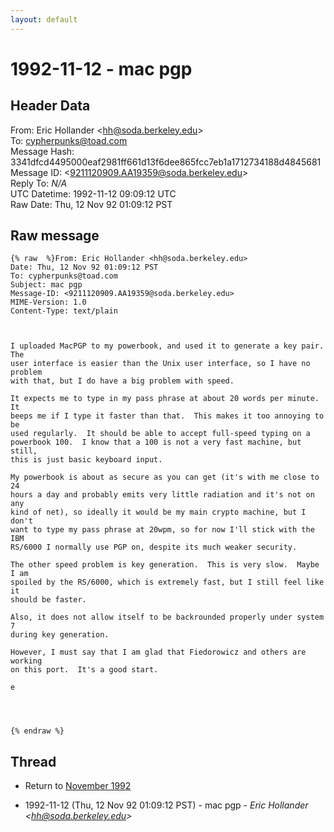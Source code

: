 ```yaml
---
layout: default
---
```


# 1992-11-12 - mac pgp

## Header Data

From: Eric Hollander \<hh@soda.berkeley.edu\><br>
To: cypherpunks@toad.com<br>
Message Hash: 3341dfcd4495000eaf2981ff661d13f6dee865fcc7eb1a1712734188d4845681<br>
Message ID: \<9211120909.AA19359@soda.berkeley.edu\><br>
Reply To: _N/A_<br>
UTC Datetime: 1992-11-12 09:09:12 UTC<br>
Raw Date: Thu, 12 Nov 92 01:09:12 PST<br>

## Raw message

```
{% raw  %}From: Eric Hollander <hh@soda.berkeley.edu>
Date: Thu, 12 Nov 92 01:09:12 PST
To: cypherpunks@toad.com
Subject: mac pgp
Message-ID: <9211120909.AA19359@soda.berkeley.edu>
MIME-Version: 1.0
Content-Type: text/plain



I uploaded MacPGP to my powerbook, and used it to generate a key pair.  The
user interface is easier than the Unix user interface, so I have no problem
with that, but I do have a big problem with speed.

It expects me to type in my pass phrase at about 20 words per minute.  It
beeps me if I type it faster than that.  This makes it too annoying to be
used regularly.  It should be able to accept full-speed typing on a
powerbook 100.  I know that a 100 is not a very fast machine, but still,
this is just basic keyboard input.

My powerbook is about as secure as you can get (it's with me close to 24
hours a day and probably emits very little radiation and it's not on any
kind of net), so ideally it would be my main crypto machine, but I don't
want to type my pass phrase at 20wpm, so for now I'll stick with the IBM
RS/6000 I normally use PGP on, despite its much weaker security.

The other speed problem is key generation.  This is very slow.  Maybe I am
spoiled by the RS/6000, which is extremely fast, but I still feel like it
should be faster.

Also, it does not allow itself to be backrounded properly under system 7
during key generation.

However, I must say that I am glad that Fiedorowicz and others are working
on this port.  It's a good start.

e




{% endraw %}
```

## Thread

+ Return to [November 1992](/years/1992/11)

+ 1992-11-12 (Thu, 12 Nov 92 01:09:12 PST) - mac pgp - _Eric Hollander \<hh@soda.berkeley.edu\>_

